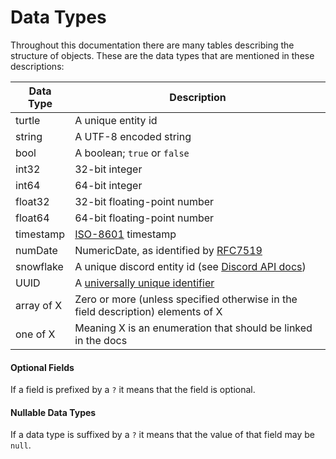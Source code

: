 # Data Types
Throughout this documentation there are many tables describing the structure of objects. These are the data types that
are mentioned in these descriptions:

| Data Type  | Description                                                                                                   |
|------------|---------------------------------------------------------------------------------------------------------------|
| turtle     | A unique entity id                                                                                            |
| string     | A UTF-8 encoded string                                                                                        |
| bool       | A boolean; `true` or `false`                                                                                  |
| int32      | 32-bit integer                                                                                                |
| int64      | 64-bit integer                                                                                                |
| float32    | 32-bit floating-point number                                                                                  |
| float64    | 64-bit floating-point number                                                                                  |
| timestamp  | [ISO-8601](https://en.wikipedia.org/wiki/ISO_8601) timestamp                                                  |
| numDate    | NumericDate, as identified by [RFC7519](https://datatracker.ietf.org/doc/html/rfc7519#section-2)              |
| snowflake  | A unique discord entity id (see [Discord API docs](https://discord.com/developers/docs/reference#snowflakes)) |
| UUID       | A [universally unique identifier](https://en.wikipedia.org/wiki/Universally_unique_identifier)                |
| array of X | Zero or more (unless specified otherwise in the field description) elements of X                              |
| one of X   | Meaning X is an enumeration that should be linked in the docs                                                 |

#### Optional Fields
If a field is prefixed by a `?` it means that the field is optional.

#### Nullable Data Types
If a data type is suffixed by a `?` it means that the value of that field may be `null`.